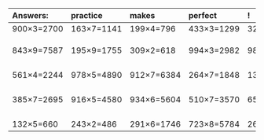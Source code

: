 | Answers: | practice | makes | perfect | ! |
| :--- | :--- | :--- | :--- | :--- |
| 900×3=2700 | 163×7=1141 | 199×4=796 | 433×3=1299 | 325×5=1625 | 
|   |   |   |   |   | 
|   |   |   |   |   | 
|   |   |   |   |   | 
| 843×9=7587 | 195×9=1755 | 309×2=618 | 994×3=2982 | 989×4=3956 | 
|   |   |   |   |   | 
|   |   |   |   |   | 
|   |   |   |   |   | 
|   |   |   |   |   | 
| 561×4=2244 | 978×5=4890 | 912×7=6384 | 264×7=1848 | 135×8=1080 | 
|   |   |   |   |   | 
|   |   |   |   |   | 
|   |   |   |   |   | 
|   |   |   |   |   | 
| 385×7=2695 | 916×5=4580 | 934×6=5604 | 510×7=3570 | 655×8=5240 | 
|   |   |   |   |   | 
|   |   |   |   |   | 
|   |   |   |   |   | 
|   |   |   |   |   | 
| 132×5=660 | 243×2=486 | 291×6=1746 | 723×8=5784 | 267×4=1068 | 
